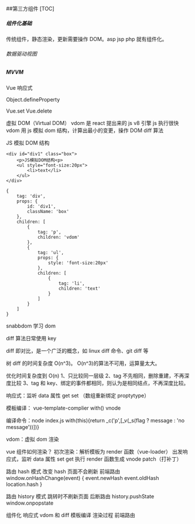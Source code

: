 ##第三方组件
[TOC]

##### 组件化基础

传统组件，静态渲染，更新需要操作 DOM。asp jsp php 就有组件化。

###### 数据驱动视图

##### MVVM

Vue 响应式

Object.defineProperty

Vue.set
Vue.delete

虚拟 DOM（Virtual DOM）
vdom 是 react 提出来的
js v8 引擎 js 执行很快
vdom 用 js 模拟 dom 结构，计算出最小的变更，操作 DOM
diff 算法

JS 模拟 DOM 结构

```
<div id="div1" class="box">
    <p>JS模拟DOM结构<p>
    <ul style="font-size:20px">
        <li>text</li>
    </ul>
</div>
```

```
{
    tag: 'div',
    props: {
        id: 'div1',
        className: 'box'
    },
    children: [
        {
            tag: 'p',
            children: 'vdom'
        },
        {
            tag: 'ul',
            props: {
                style: 'font-size:20px'
            },
            children: [
                {
                    tag: 'li',
                    children: 'text'
                }
            ]
        }
    ]
}
```

snabbdom 学习 dom

diff 算法日常使用 key

diff 即对比，是一个广泛的概念，如 linux diff 命令、git diff 等

树 diff 的时间复杂度 O(n^3)。 O(n^3)的算法不可用，运算量太大。

优化时间复杂度到 O(n)
1、只比较同一层级
2、tag 不先相同，删除重建，不再深度比较
3、tag 和 key、绑定的事件都相同，则认为是相同结点，不再深度比较。

响应式：监听 data 属性 get set （数组重新绑定 proptytype）

模板编译： vue-template-complier with() vnode

编译命令：node index.js
with(this){return \_c('p',[_v(_s(flag ? message : 'no message'))])}

vdom：虚拟 dom 渲染

vue 组件如何渲染？
初次渲染：解析模板为 render 函数（vue-loader）
出发响应式，监听 data 属性 set get
执行 render 函数生成 vnode patch（打补丁）

路由 hash 模式 改变 hash 页面不会刷新 前端路由
window.onHashChange(event) {
event.newHash
event.oldHash
location.hash
}

路由 history 模式 跳转时不刷新页面 后断路由
history.pushState
window.onpopstate

组件化
响应式
vdom 和 diff
模板编译
渲染过程
前端路由
